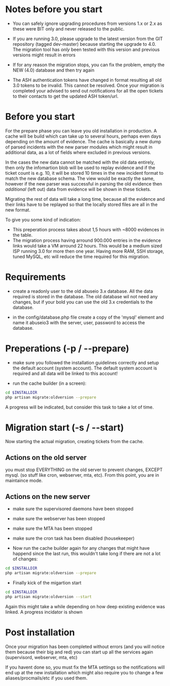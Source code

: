 # Notes before you start

- You can safely ignore upgrading procedures from versions 1.x or 2.x as these were BIT only and never released to 
the public.

- If you are running 3.0, please upgrade to the latest version from the GIT repository (tagged dev-master) because
starting the upgrade to 4.0. The migration tool has _only_ been tested with this version and previous versions
might result in errors

- If for any reason the migration stops, you can fix the problem, empty the NEW (4.0) database and then try again

- The ASH authentication tokens have changed in format resulting all old 3.0 tokens to be invalid. This cannot be
resolved. Once your migration is completed your advised to send out notifications for all the open tickets to their
contacts to get the updated ASH token/url.

# Before you start

For the prepare phase you can leave you old installation in production. A cache will be build which can take up to 
several hours, perhaps even days depending on the amount of evidence. The cache is basically a new dump of parsed 
incidents with the new parser modules which might result in additional data, as a lot of fields where excluded in 
previous versions.

In the cases the new data cannot be matched with the old data entirely, then only the infomartion blob will be 
used to replay evidence and if the ticket count is e.g. 10, it will be stored 10 times in the new incident 
format to match the new database schema. The view would be exactly the same, however if the new parser was 
successful in parsing the old evidence then _additional_ (left out) data from evidence will be shown in 
these tickets. 

Migrating the rest of data will take a long time, because all the evidence and their links have to be replayed so
that the locally stored files are all in the new format. 

To give you some kind of indication: 
- This preperation process takes about 1,5 hours with ~8000 evidences in the table.
- The migration process having arround 900.000 entries in the evidence links would take a VM arround 22 
hours. This would be a medium sized ISP running 3.0 for more then one year. Having more RAM, SSH storage, 
tuned MySQL, etc will reduce the time required for this migration.

# Requirements

- create a readonly user to the old abuseio 3.x database. All the data required is stored in the database. The old 
database wil not need any changes, but if your bold you can use the old 3.x credentials to the database.

- in the config/database.php file create a copy of the 'mysql' element and name it abuseio3 with the server, 
user, password to access the database.

# Preperations (-p / --prepare)

- make sure you followed the installation guidelines correctly and setup the default account (system account). 
The default system account is required and all data will be linked to this account!

- run the cache builder (in a screen):

```bash
cd $INSTALLDIR
php artisan migrate:oldversion --prepare
```

A progress will be indicated, but consider this task to take a lot of time.

# Migration start (-s / --start)

Now starting the actual migration, creating tickets from the cache.
 
## Actions on the old server

you must stop EVERYTHING on the old server to prevent changes, EXCEPT mysql. (so stuff like cron, webserver, mta, 
etc). From this point, you are in maintaince mode.


## Actions on the new server

- make sure the supervisored daemons have been stopped
- make sure the webserver has been stopped
- make sure the MTA has been stopped
- make sure the cron task has been disabled (housekeeper)

- Now run the cache builder again for any changes that might have happend since the last run, this wouldn't take 
long if there are not a lot of changes:

```bash
cd $INSTALLDIR
php artisan migrate:oldversion --prepare
```

- Finally kick of the migartion start

```bash
cd $INSTALLDIR
php artisan migrate:oldversion --start
```

Again this might take a while depending on how deep existing evidence was linked. A progress incidator is shown

# Post installation

Once your migration has been completed without errors (and you will notice them because their big and red) you 
can start up all the services again (supervisord, webserver, mta, etc)

If you havent done so, you must fix the MTA settings so the notifications will end up at the new installation
which might also require you to change a few aliases/procmails/etc if you used them.
